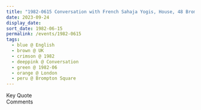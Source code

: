 ```yaml
---
title: "1982-0615 Conversation with French Sahaja Yogis, House, 48 Brompton Square, Knightsbridge, London, UK"
date: 2023-09-24
display_date: 
sort_date: 1982-06-15
permalink: /events/1982-0615
tags:
  - blue @ English
  - brown @ UK
  - crimson @ 1982
  - deeppink @ Conversation
  - green @ 1982-06
  - orange @ London
  - peru @ Brompton Square
---
```


<wave-list>
  <list-title color="green" width="75">Key Quote</list-title>
  <list-item color="BlanchedAlmond"  width="200"></list-item>
  <list-item color="Lavender"></list-item>
  <list-item color="BlanchedAlmond"></list-item>
</wave-list>

<br>

<wave-list>
  <list-title color="green" width="75">Comments</list-title>
  <list-item color="BlanchedAlmond"  width="200"></list-item>
  <list-item color="Lavender"></list-item>
  <list-item color="BlanchedAlmond"></list-item>
</wave-list>